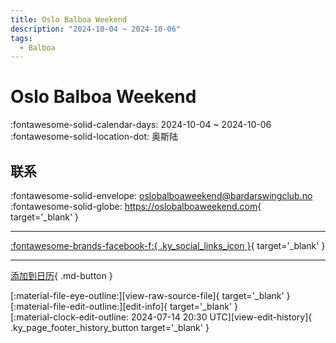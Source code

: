 ```yaml
---
title: Oslo Balboa Weekend
description: "2024-10-04 ~ 2024-10-06"
tags:
  - Balboa
---
```


# Oslo Balboa Weekend 

:fontawesome-solid-calendar-days: 2024-10-04 ~ 2024-10-06  
:fontawesome-solid-location-dot: 奥斯陆  

## 联系

:fontawesome-solid-envelope: <oslobalboaweekend@bardarswingclub.no>  
:fontawesome-solid-globe: <https://oslobalboaweekend.com>{ target='_blank' }  

---

 [:fontawesome-brands-facebook-f:{ .ky_social_links_icon }](https://www.facebook.com/events/1180396423130816){ target='_blank' }

---

[添加到日历](https://swing.news/ics/zh-Hans/2024/no/oslo-balboa-weekend-2024.ics){ .md-button }

<div class="ky_page_footer" markdown>
<div class="ky_page_footer_trailing" markdown="span">
[:material-file-eye-outline:][view-raw-source-file]{ target='_blank' }
[:material-file-edit-outline:][edit-info]{ target='_blank' }
</div>
<div class="ky_page_footer_leading" markdown="span">
[:material-clock-edit-outline: 2024-07-14 20:30 UTC][view-edit-history]{ .ky_page_footer_history_button target='_blank' }
</div>
</div>

[view-raw-source-file]: https://github.com/swingdance/events/blob/main/2024/no/oslo-balboa-weekend-2024.json "查看原始源文件"
[edit-info]: https://github.com/swingdance/events/issues/new?assignees=&labels=update+event&projects=&template=03-update_entity.yml&title=%5B2024%2Fno%5D%20Oslo%20Balboa%20Weekend&region=no&year=2024&id=oslo-balboa-weekend-2024&name=Oslo%20Balboa%20Weekend&org_id= "编辑信息"

[view-edit-history]: https://github.com/swingdance/events/commits/main/2024/no/oslo-balboa-weekend-2024.json "查看编辑历史"
